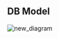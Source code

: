 

## DB Model
 ![new_diagram](https://user-images.githubusercontent.com/62925727/123589179-79cfd880-d806-11eb-8ece-b9d2f048ba21.png)

